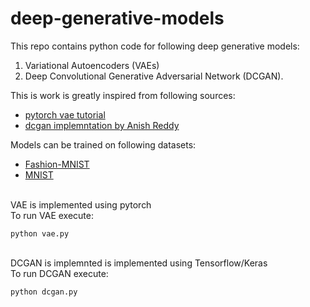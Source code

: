 # deep-generative-models

This repo contains python code for following deep generative models:
  1. Variational Autoencoders (VAEs) 
  2. Deep Convolutional Generative Adversarial Network (DCGAN).



This is work is greatly inspired from following sources:
*  [pytorch vae tutorial](https://github.com/pytorch/examples/tree/master/vae)
*  [dcgan implemntation by Anish Reddy](https://github.com/anishreddy3/Fashion-MNIST-GAN-Keras)

Models can be trained on following datasets:
* [Fashion-MNIST](https://github.com/zalandoresearch/fashion-mnist)
* [MNIST](http://yann.lecun.com/exdb/mnist/)


<br/>VAE is implemented using pytorch
<br/>To run VAE execute:
```$bash
python vae.py
```

<br/>DCGAN is implemnted is implemented using Tensorflow/Keras
<br/>To run DCGAN execute:
```$bash
python dcgan.py
```